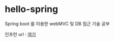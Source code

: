 # hello-spring
Spring boot 를 이용한 webMVC 및 DB 접근 기술 공부

인프런 url : [여기](https://www.inflearn.com/course/%EC%8A%A4%ED%94%84%EB%A7%81-%EC%9E%85%EB%AC%B8-%EC%8A%A4%ED%94%84%EB%A7%81%EB%B6%80%ED%8A%B8)
